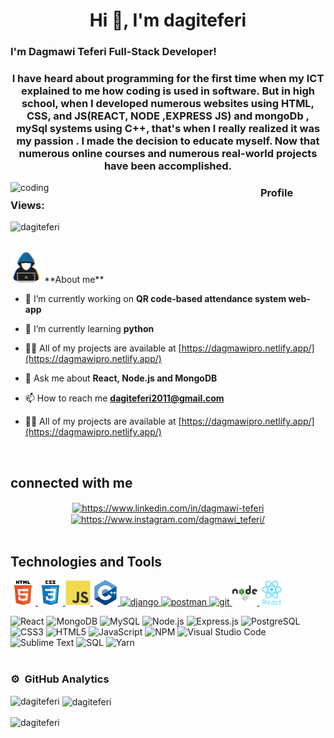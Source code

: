 <h1 align="center">Hi 👋, I'm dagiteferi</h1>
<h3 align="left">I'm Dagmawi Teferi  Full-Stack Developer! </h3> 
<h3 align="center">I have heard about programming for the first time when my ICT explained to me how coding is used in software. But in high school, when I developed numerous websites using HTML, CSS, and JS(REACT, NODE ,EXPRESS JS) and mongoDb , mySql systems using C++, that's when I really realized it was my passion . I made the decision to educate myself. Now that numerous online courses and numerous real-world projects have been accomplished.</h3>

<img align="left" alt="coding" width ="400" src="https://github.com/Adam-pw/Adam-pw/blob/main/animation_500_kxa883sd.gif?raw=true">

<p align="left"><h3>Profile Views:</h3> <img src="https://komarev.com/ghpvc/?username=dagiteferi&label=Profile%20views&color=0e75b6&style=flat" alt="dagiteferi" /> </p>


<br>
<picture><img src = "https://github.com/0xAbdulKhalid/0xAbdulKhalid/raw/main/assets/mdImages/about_me.gif" width = 50px></picture> **About me**

- 🔭 I’m currently working on **QR code-based attendance system web-app**

- 🌱 I’m currently learning **python**

- 👨‍💻 All of my projects are available at [https://dagmawipro.netlify.app/](https://dagmawipro.netlify.app/)

- 💬 Ask me about **React, Node.js and MongoDB**

- 📫 How to reach me **dagiteferi2011@gmail.com**

- 👨‍💻 All of my projects are available at [https://dagmawipro.netlify.app/](https://dagmawipro.netlify.app/)
 
<br>

<h2 align="left">connected with me </h2>
<div align="center">
<a href="https://linkedin.com/in/https://www.linkedin.com/in/dagmawi-teferi" target="blank"><img align="center" src="https://raw.githubusercontent.com/rahuldkjain/github-profile-readme-generator/master/src/images/icons/Social/linked-in-alt.svg" alt="https://www.linkedin.com/in/dagmawi-teferi" height="30" width="40" /></a>
<a href="https://instagram.com/https://www.instagram.com/dagmawi_teferi/" target="blank"><img align="center" src="https://raw.githubusercontent.com/rahuldkjain/github-profile-readme-generator/master/src/images/icons/Social/instagram.svg" alt="https://www.instagram.com/dagmawi_teferi/" height="30" width="40" /></a>  
 
</div> 

<br>

##  Technologies and Tools
<p align="left"> 
<a href="https://www.w3.org/html/" target="_blank"> <img src="https://raw.githubusercontent.com/devicons/devicon/master/icons/html5/html5-original-wordmark.svg" alt="html5" width="40" height="40"/> </a>
    <a href="https://www.w3schools.com/css/" target="_blank"> <img src="https://raw.githubusercontent.com/devicons/devicon/master/icons/css3/css3-original-wordmark.svg" alt="css3" width="40" height="40"/> </a>
 <a href="https://developer.mozilla.org/en-US/docs/Web/JavaScript" target="_blank"> <img src="https://raw.githubusercontent.com/devicons/devicon/master/icons/javascript/javascript-original.svg" alt="javascript" width="40" height="40"/>
 <a href="https://www.w3schools.com/cpp/" target="_blank" rel="noreferrer"> <img src="https://raw.githubusercontent.com/devicons/devicon/master/icons/cplusplus/cplusplus-original.svg" alt="cplusplus" width="40" height="40"/> </a><a href="https://www.djangoproject.com/" target="_blank" rel="noreferrer"> <img src="https://cdn.worldvectorlogo.com/logos/django.svg" alt="django" width="40" height="40"/> <a href="https://www.postman.com/" target="_blank"> <img src="https://www.vectorlogo.zone/logos/getpostman/getpostman-icon.svg" alt="postman" width="40" height="40"/> </a>  
  <a href="https://git-scm.com/" target="_blank"> <img src="https://www.vectorlogo.zone/logos/git-scm/git-scm-icon.svg" alt="git" width="40" height="40"/> </a>
 <a href="https://nodejs.org" target="_blank"> <img src="https://raw.githubusercontent.com/devicons/devicon/master/icons/nodejs/nodejs-original-wordmark.svg" alt="nodejs" width="40" height="40"/> </a>
  <a href="https://reactjs.org/" target="_blank"> <img src="https://raw.githubusercontent.com/devicons/devicon/master/icons/react/react-original-wordmark.svg" alt="react" width="40" height="40"/> </a>

 
![React](https://img.shields.io/badge/react-%2320232a.svg?style=for-the-badge&logo=react&logoColor=%2361DAFB)
![MongoDB](https://img.shields.io/badge/MongoDB-%234ea94b.svg?style=for-the-badge&logo=mongodb&logoColor=white)
![MySQL](https://img.shields.io/badge/mysql-%2300f.svg?style=for-the-badge&logo=mysql&logoColor=white)
![Node.js](https://img.shields.io/badge/node.js-6DA55F?style=for-the-badge&logo=node.js&logoColor=white)
![Express.js](https://img.shields.io/badge/express.js-%23404d59.svg?style=for-the-badge&logo=express&logoColor=%2361DAFB)
![PostgreSQL](https://img.shields.io/badge/postgresql-%23316192.svg?style=for-the-badge&logo=postgresql&logoColor=white)
![CSS3](https://img.shields.io/badge/css3-%231572B6.svg?style=for-the-badge&logo=css3&logoColor=white)
![HTML5](https://img.shields.io/badge/html5-%23E34F26.svg?style=for-the-badge&logo=html5&logoColor=white)
![JavaScript](https://img.shields.io/badge/javascript-%23F7DF1E.svg?style=for-the-badge&logo=javascript&logoColor=black)
![NPM](https://img.shields.io/badge/npm-%23CB3837.svg?style=for-the-badge&logo=npm&logoColor=white)
![Visual Studio Code](https://img.shields.io/badge/VS%20Code-0078d7?style=for-the-badge&logo=visual%20studio%20code&logoColor=white)
![Sublime Text](https://img.shields.io/badge/sublime_text-%23575757.svg?style=for-the-badge&logo=sublime-text&logoColor=important)
![SQL](https://img.shields.io/badge/sql-%230066CC.svg?style=for-the-badge&logo=sql&logoColor=white)
![Yarn](https://img.shields.io/badge/yarn-%232C8EBB.svg?style=for-the-badge&logo=yarn&logoColor=white)
<br><br>
### ⚙️ &nbsp;GitHub Analytics
<p>
 
<p><img align="left" src="https://github-readme-stats.vercel.app/api/top-langs?username=dagiteferi&show_icons=true&locale=en&layout=compact" alt="dagiteferi" /></p>

<p>&nbsp;<img align="center" src="https://github-readme-stats.vercel.app/api?username=dagiteferi&show_icons=true&locale=en" alt="dagiteferi" /></p>

<p><img align="center" src="https://github-readme-streak-stats.herokuapp.com/?user=dagiteferi&" alt="dagiteferi" /></p>
</p>


